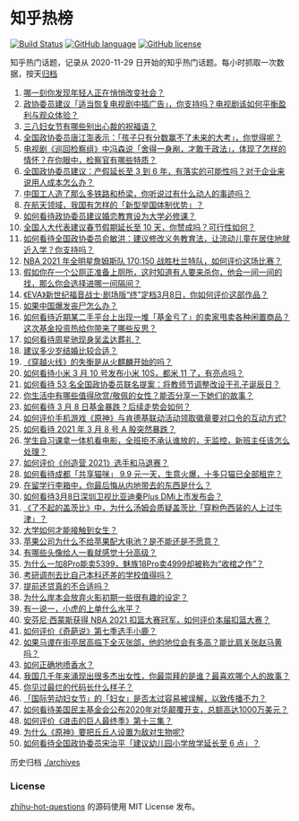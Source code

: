 # 知乎热榜
[![Build Status](https://github.com/ToWeLong/zhihu-hot-questions/workflows/CI/badge.svg)](https://github.com/ToWeLong/zhihu-hot-questions/actions)
[![GitHub language](https://img.shields.io/badge/language-golang-orange.svg)](https://golang.org/)
[![GitHub license](https://img.shields.io/github/license/ToWeLong/zhihu-hot-questions)](https://github.com/ToWeLong/zhihu-hot-questions/blob/main/LICENSE)

知乎热门话题，记录从 2020-11-29 日开始的知乎热门话题。每小时抓取一次数据，按天[归档](./archives)

<!-- BEGIN -->

1. [哪一刻你发现年轻人正在悄悄改变社会？](https://www.zhihu.com/question/447184915)
1. [政协委员建议「适当恢复电视剧中插广告」，你支持吗？电视剧该如何平衡盈利与观众体验？](https://www.zhihu.com/question/448189130)
1. [三八妇女节有哪些别出心裁的祝福语？](https://www.zhihu.com/question/267882935)
1. [全国政协委员唐江澎表示：「孩子只有分数赢不了未来的大考」，你觉得呢？](https://www.zhihu.com/question/448045582)
1. [电视剧《巡回检察组》中冯森说「舍得一身剐，才敢干政法」，体现了怎样的情怀？在你眼中，检察官有哪些特质？](https://www.zhihu.com/question/447573255)
1. [全国政协委员建议：产假延长至 3 到 6 年，有落实的可能性吗？对于企业来说用人成本怎么办？](https://www.zhihu.com/question/448196874)
1. [中国工人造了那么多铁路和桥梁，你听说过有什么动人的事迹吗？](https://www.zhihu.com/question/447243983)
1. [在航天领域，我国有怎样的「新型举国体制优势」？](https://www.zhihu.com/question/447545640)
1. [如何看待政协委员建议婚恋教育设为大学必修课？](https://www.zhihu.com/question/448183082)
1. [全国人大代表建议春节假期延长至 10 天，你赞成吗？可行性如何？](https://www.zhihu.com/question/447939211)
1. [如何看待全国政协委员俞敏洪：建议修改义务教育法，让流动儿童在居住地就近入学？你支持吗？](https://www.zhihu.com/question/447701877)
1. [NBA 2021 年全明星詹姆斯队 170:150 战胜杜兰特队，如何评价这场比赛？](https://www.zhihu.com/question/448190659)
1. [假如你在一个公厕正准备上厕所，这时知道有人要来杀你，他会一间一间的找，那么你会选择进哪一间隔间？](https://www.zhihu.com/question/385918375)
1. [《EVA》新世纪福音战士·剧场版“终”定档3月8日，你如何评价这部作品？](https://www.zhihu.com/question/446646847)
1. [如果中国爆发丧尸怎么办？](https://www.zhihu.com/question/313030180)
1. [如何看待近期某二手平台上出现一堆「基金亏了」的卖家甩卖各种闲置商品？这次基金投资热给你带来了哪些反思？](https://www.zhihu.com/question/447944410)
1. [如何看待周星驰现身吴孟达葬礼？](https://www.zhihu.com/question/448087978)
1. [建议多少岁结婚比较合适？](https://www.zhihu.com/question/441499184)
1. [《穿越火线》的失衡是从火麒麟开始的吗？](https://www.zhihu.com/question/313056473)
1. [如何看待小米 3 月 10 号发布小米 10S，都米 11 了，有亮点吗？](https://www.zhihu.com/question/448195625)
1. [如何看待 53 名全国政协委员联名提案：将教师节调整改设于孔子诞辰日？](https://www.zhihu.com/question/448191869)
1. [你生活中有哪些值得欣赏/敬佩的女性？能否分享一下她们的故事？](https://www.zhihu.com/question/447555404)
1. [如何看待 3 月 8 日基金暴跌？后续走势会如何？](https://www.zhihu.com/question/448200861)
1. [如何评价手机游戏《原神》与肯德基联动活动领取徽章要对口令的互动方式?](https://www.zhihu.com/question/448015206)
1. [如何看待 2021 年 3 月 8 号 A 股突然暴跌？](https://www.zhihu.com/question/448223833)
1. [学生自习课拿一体机看电影，全班拒不承认谁放的，无监控，新班主任该怎么处理？](https://www.zhihu.com/question/447873108)
1. [如何评价《创造营 2021》选手和马退赛？](https://www.zhihu.com/question/448273314)
1. [如何看待成都「共享猫咪」 9.9 元一天，生意火爆，十多只猫已全部租完？](https://www.zhihu.com/question/448203625)
1. [在留学行李箱中，你最后悔从内地带去的东西是什么？](https://www.zhihu.com/question/264876866)
1. [如何看待3月8日深圳卫视比亚迪秦Plus DMi上市发布会？](https://www.zhihu.com/question/448178800)
1. [《了不起的盖茨比》中，为什么汤姆会质疑盖茨比「穿粉色西装的人上过牛津」？](https://www.zhihu.com/question/21506435)
1. [大学如何才能接触到女生？](https://www.zhihu.com/question/447956192)
1. [苹果公司为什么不给苹果配大电池？是不能还是不愿意？](https://www.zhihu.com/question/430011495)
1. [有哪些头像给人一看就感觉十分高级？](https://www.zhihu.com/question/441459020)
1. [为什么一加8Pro能卖5399，魅族18Pro卖4999却被称为“收棺之作”？](https://www.zhihu.com/question/447505603)
1. [考研调剂去比自己本科还差的学校值得吗？](https://www.zhihu.com/question/447650591)
1. [提前还贷真的不合适吗？](https://www.zhihu.com/question/424662097)
1. [为什么岸本会放弃火影初期一些很有趣的设定？](https://www.zhihu.com/question/447630985)
1. [有一说一，小虎的上单什么水平？](https://www.zhihu.com/question/439774035)
1. [安芬尼·西蒙斯获得 NBA 2021 扣篮大赛冠军，如何评价本届扣篮大赛？](https://www.zhihu.com/question/448202063)
1. [如何评价《奇葩说》第七季选手小鹿？](https://www.zhihu.com/question/447882492)
1. [如果马谡在街亭居高临下全灭张郃，他的地位会有多高？能比肩关张赵马黄吗？](https://www.zhihu.com/question/398174149)
1. [如何正确地喷香水？](https://www.zhihu.com/question/50185449)
1. [我国几千年来涌现出很多杰出女性，你最崇拜的是谁？最喜欢哪个人的故事？](https://www.zhihu.com/question/447232777)
1. [你见过最烂的代码长什么样子？](https://www.zhihu.com/question/265453795)
1. [「国际劳动妇女节」的「妇女」是否太过容易被误解，以致传播不力？](https://www.zhihu.com/question/56829524)
1. [如何看待美国民主基金会公布2020年对华颠覆开支，总额高达1000万美元？](https://www.zhihu.com/question/448177803)
1. [如何评价《进击的巨人最终季》第十三集？](https://www.zhihu.com/question/448141441)
1. [为什么《原神》要把丘丘人设置为敌对生物呢?](https://www.zhihu.com/question/447811704)
1. [如何看待全国政协委员宋治平「建议幼儿园小学放学延长至 6 点」？](https://www.zhihu.com/question/448193071)

<!-- END -->

历史归档 [./archives](./archives)


### License
[zhihu-hot-questions](https://github.com/towelong/zhihu-hot-questions) 的源码使用 MIT License 发布。